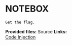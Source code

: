 # NOTEBOX

    Get the flag. 

**Provided files:** Source
**Links:**  
[Code Injection](http://en.wikipedia.org/wiki/Code_injection)
